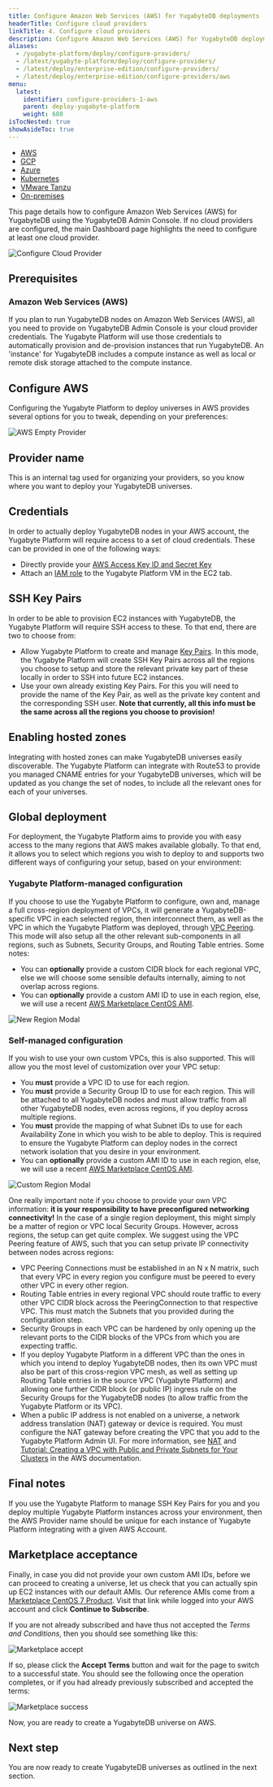 ```yaml
---
title: Configure Amazon Web Services (AWS) for YugabyteDB deployments
headerTitle: Configure cloud providers
linkTitle: 4. Configure cloud providers
description: Configure Amazon Web Services (AWS) for YugabyteDB deployments using the YugabyteDB Admin Console
aliases:
  - /yugabyte-platform/deploy/configure-providers/
  - /latest/yugabyte-platform/deploy/configure-providers/
  - /latest/deploy/enterprise-edition/configure-providers/
  - /latest/deploy/enterprise-edition/configure-providers/aws
menu:
  latest:
    identifier: configure-providers-1-aws
    parent: deploy-yugabyte-platform
    weight: 680
isTocNested: true
showAsideToc: true
---
```


<ul class="nav nav-tabs-alt nav-tabs-yb">

  <li >
    <a href="/latest/yugabyte-platform/deploy/configure-providers/aws" class="nav-link active">
      <i class="fab fa-aws"></i>
      AWS
    </a>
  </li>

  <li >
    <a href="/latest/yugabyte-platform/deploy/configure-providers/gcp" class="nav-link">
      <i class="fab fa-google" aria-hidden="true"></i>
      GCP
    </a>
  </li>

  <li >
    <a href="/latest/yugabyte-platform/deploy/configure-providers/azure" class="nav-link">
      <i class="icon-azure" aria-hidden="true"></i>
      Azure
    </a>
  </li>

  <li >
    <a href="/latest/yugabyte-platform/deploy/configure-providers/kubernetes" class="nav-link">
      <i class="fas fa-cubes" aria-hidden="true"></i>
      Kubernetes
    </a>
  </li>

  <li >
    <a href="/latest/yugabyte-platform/deploy/configure-providers/vmware-tanzu" class="nav-link">
      <i class="fas fa-cubes" aria-hidden="true"></i>
      VMware Tanzu
    </a>
  </li>

  <li >
    <a href="/latest/yugabyte-platform/deploy/configure-providers/install-yugabyte-platform" class="nav-link">
      <i class="fas fa-building"></i>
      On-premises
    </a>
  </li>

</ul>

This page details how to configure Amazon Web Services (AWS) for YugabyteDB using the YugabyteDB Admin Console. If no cloud providers are configured, the main Dashboard page highlights the need to configure at least one cloud provider.

![Configure Cloud Provider](/images/ee/configure-cloud-provider.png)

## Prerequisites

### Amazon Web Services (AWS)

If you plan to run YugabyteDB nodes on Amazon Web Services (AWS), all you need to provide on YugabyteDB Admin Console is your cloud provider credentials. The Yugabyte Platform will use those credentials to automatically provision and de-provision instances that run YugabyteDB. An 'instance' for YugabyteDB includes a compute instance as well as local or remote disk storage attached to the compute instance.

## Configure AWS

Configuring the Yugabyte Platform to deploy universes in AWS provides several options for you to tweak, depending on your preferences:

![AWS Empty Provider](/images/ee/aws-setup/aws_provider_empty.png)

## Provider name

This is an internal tag used for organizing your providers, so you know where you want to deploy your YugabyteDB universes.

## Credentials

In order to actually deploy YugabyteDB nodes in your AWS account, the Yugabyte Platform will require access to a set of cloud credentials. These can be provided in one of the following ways:

- Directly provide your [AWS Access Key ID and Secret Key](http://docs.aws.amazon.com/general/latest/gr/managing-aws-access-keys.html)
- Attach an [IAM role](https://docs.aws.amazon.com/AWSEC2/latest/UserGuide/iam-roles-for-amazon-ec2.html) to the Yugabyte Platform VM in the EC2 tab.

## SSH Key Pairs

In order to be able to provision EC2 instances with YugabyteDB, the Yugabyte Platform will require SSH access to these. To that end, there are two  to choose from:

- Allow Yugabyte Platform to create and manage [Key Pairs](https://docs.aws.amazon.com/AWSEC2/latest/UserGuide/ec2-key-pairs.html). In this mode, the Yugabyte Platform will create SSH Key Pairs across all the regions you choose to setup and store the relevant private key part of these locally in order to SSH into future EC2 instances.
- Use your own already existing Key Pairs. For this you will need to provide the name of the Key Pair, as well as the private key content and the corresponding SSH user. **Note that currently, all this info must be the same across all the regions you choose to provision!**

## Enabling hosted zones

Integrating with hosted zones can make YugabyteDB universes easily discoverable. The Yugabyte Platform can integrate with Route53 to provide you managed CNAME entries for your YugabyteDB universes, which will be updated as you change the set of nodes, to include all the relevant ones for each of your universes.

## Global deployment

For deployment, the Yugabyte Platform aims to provide you with easy access to the many regions that AWS makes available globally. To that end, it allows you to select which regions you wish to deploy to and supports two different ways of configuring your setup, based on your environment:

### Yugabyte Platform-managed configuration

If you choose to use the Yugabyte Platform to configure, own and, manage a full cross-region deployment of VPCs, it will generate a YugabyteDB-specific VPC in each selected region, then interconnect them, as well as the VPC in which the Yugabyte Platform was deployed, through [VPC Peering](https://docs.aws.amazon.com/vpc/latest/userguide/vpc-peering.html). This mode will also setup all the other relevant sub-components in all regions, such as Subnets, Security Groups, and Routing Table entries. Some notes:

- You can **optionally** provide a custom CIDR block for each regional VPC, else we will choose some sensible defaults internally, aiming to not overlap across regions.
- You can **optionally** provide a custom AMI ID to use in each region, else, we will use a recent [AWS Marketplace CentOS AMI](https://wiki.centos.org/Cloud/AWS).

![New Region Modal](/images/ee/aws-setup/aws_new_region.png)

### Self-managed configuration

If you wish to use your own custom VPCs, this is also supported. This will allow you the most level of customization over your VPC setup:

- You **must** provide a VPC ID to use for each region.
- You **must** provide a Security Group ID to use for each region. This will be attached to all YugabyteDB nodes and must allow traffic from all other YugabyteDB nodes, even across regions, if you deploy across multiple regions.
- You **must** provide the mapping of what Subnet IDs to use for each Availability Zone in which you wish to be able to deploy. This is required to ensure the Yugabyte Platform can deploy nodes in the correct network isolation that you desire in your environment.
- You can **optionally** provide a custom AMI ID to use in each region, else, we will use a recent [AWS Marketplace CentOS AMI](https://wiki.centos.org/Cloud/AWS).

![Custom Region Modal](/images/ee/aws-setup/aws_custom_region.png)

One really important note if you choose to provide your own VPC information: **it is your responsibility to have preconfigured networking connectivity!** In the case of a single region deployment, this might simply be a matter of region or VPC local Security Groups. However, across regions, the setup can get quite complex. We suggest using the VPC Peering feature of AWS, such that you can setup private IP connectivity between nodes across regions:

- VPC Peering Connections must be established in an N x N matrix, such that every VPC in every region you configure must be peered to every other VPC in every other region.
- Routing Table entries in every regional VPC should route traffic to every other VPC CIDR block across the PeeringConnection to that respective VPC. This must match the Subnets that you provided during the configuration step.
- Security Groups in each VPC can be hardened by only opening up the relevant ports to the CIDR blocks of the VPCs from which you are expecting traffic.
- If you deploy Yugabyte Platform in a different VPC than the ones in which you intend to deploy YugabyteDB nodes, then its own VPC must also be part of this cross-region VPC mesh, as well as setting up Routing Table entries in the source VPC (Yugabyte Platform) and allowing one further CIDR block (or public IP) ingress rule on the Security Groups for the YugabyteDB nodes (to allow traffic from the Yugabyte Platform or its VPC).
- When a public IP address is not enabled on a universe, a network address translation (NAT) gateway or device is required. You must configure the NAT gateway before creating the VPC that you add to the Yugabyte Platform Admin UI. For more information, see [NAT](https://docs.aws.amazon.com/vpc/latest/userguide/vpc-nat.html) and [Tutorial: Creating a VPC with Public and Private Subnets for Your Clusters](https://docs.aws.amazon.com/AmazonECS/latest/developerguide/create-public-private-vpc.html) in the AWS documentation.

## Final notes

If you use the Yugabyte Platform to manage SSH Key Pairs for you and you deploy multiple Yugabyte Platform instances across your environment, then the AWS Provider name should be unique for each instance of Yugabyte Platform integrating with a given AWS Account.

## Marketplace acceptance

Finally, in case you did not provide your own custom AMI IDs, before we can proceed to creating a universe, let us check that you can actually spin up EC2 instances with our default AMIs. Our reference AMIs come from a [Marketplace CentOS 7 Product](https://aws.amazon.com/marketplace/pp/B00O7WM7QW/). Visit that link while logged into your AWS account and click **Continue to Subscribe**.

If you are not already subscribed and have thus not accepted the _Terms and Conditions_, then you should see something like this:

![Marketplace accept](/images/ee/aws-setup/marketplace-accept.png)

If so, please click the **Accept Terms** button and wait for the page to switch to a successful state. You should see the following once the operation completes, or if you had already previously subscribed and accepted the terms:

![Marketplace success](/images/ee/aws-setup/marketplace-success.png)

Now, you are ready to create a YugabyteDB universe on AWS.

## Next step

You are now ready to create YugabyteDB universes as outlined in the next section.
